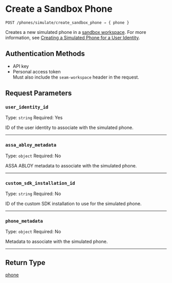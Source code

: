 # Create a Sandbox Phone

```
POST /phones/simulate/create_sandbox_phone ⇒ { phone }
```

Creates a new simulated phone in a [sandbox workspace](../../../core-concepts/workspaces/README.md#sandbox-workspaces). For more information, see [Creating a Simulated Phone for a User Identity](../../../capability-guides/mobile-access/developing-in-a-sandbox-workspace.md#creating-a-simulated-phone-for-a-user-identity).

## Authentication Methods

- API key
- Personal access token
  <br>Must also include the `seam-workspace` header in the request.

## Request Parameters

### `user_identity_id`

Type: `string`
Required: Yes

ID of the user identity to associate with the simulated phone.

***

### `assa_abloy_metadata`

Type: `object`
Required: No

ASSA ABLOY metadata to associate with the simulated phone.

***

### `custom_sdk_installation_id`

Type: `string`
Required: No

ID of the custom SDK installation to use for the simulated phone.

***

### `phone_metadata`

Type: `object`
Required: No

Metadata to associate with the simulated phone.

***

## Return Type

[phone](./)
